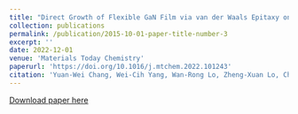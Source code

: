```yaml
---
title: "Direct Growth of Flexible GaN Film via van der Waals Epitaxy on Mica"
collection: publications
permalink: /publication/2015-10-01-paper-title-number-3
excerpt: ''
date: 2022-12-01 
venue: 'Materials Today Chemistry'
paperurl: 'https://doi.org/10.1016/j.mtchem.2022.101243'
citation: 'Yuan-Wei Chang, Wei-Cih Yang, Wan-Rong Lo, Zheng-Xuan Lo, Chun-Hao Ma, Ying-Hao Chu, and Yi-Chia Chou. <i>Materials Today Chemistry 26</i>, 101243, 2022.<br>'
---
```

<!-- This paper is about the number 3. The number 4 is left for future work. -->

[Download paper here](https://doi.org/10.1016/j.mtchem.2022.101243)
<!-- 
Recommended citation: Yuan-Wei Chang, Wei-Cih Yang, Wan-Rong Lo, Zheng-Xuan Lo, Chun-Hao Ma, Ying-Hao Chu, and Yi-Chia Chou. <i>"Materials Today Chemistry"</i> 26, 101243, 2022. <br>
-->
